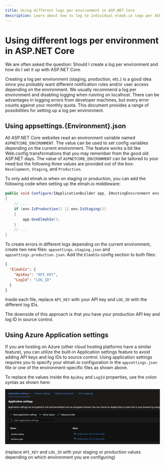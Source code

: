 ```yaml
---
title: Using different logs per environment in ASP.NET Core
description: Learn about how to log to individual elmah.io logs per ASP.NET Core environment. Let you set up notifications, apps and more for production only.
---
```


# Using different logs per environment in ASP.NET Core

We are often asked the question: Should I create a log per environment and how do I set it up with ASP.NET Core.

Creating a log per environment (staging, production, etc.) is a good idea since you probably want different notification rules and/or user access depending on the environment. We usually recommend a log per environment and disabling logging when running on localhost. There can be advantages in logging errors from developer machines, but every error counts against your monthly quota. This document provides a range of possibilities for setting up a log per environment.

## Using appsettings.{Environment}.json

All ASP.NET Core websites read an environment variable named `ASPNETCORE_ENVIRONMENT`. The value can be used to set config variables depending on the current environment. The feature works a bit like Web.config transformations that you may remember from the good old ASP.NET days. The value of `ASPNETCORE_ENVIRONMENT` can be tailored to your need but the following three values are provided out of the box: `Development`, `Staging`, and `Production`.

To only add elmah.io when on staging or production, you can add the following code when setting up the elmah.io middleware:

```csharp
public void Configure(IApplicationBuilder app, IHostingEnvironment env)
{
    // ...
    if (env.IsProduction() || env.IsStaging())
    {
        app.UseElmahIo();
    }
    // ...
}
```

To create errors in different logs depending on the current environment, create two new files: `appsettings.staging.json` and `appsettings.production.json`. Add the `ElmahIo` config section to both files:

```json
{
  "ElmahIo": {
    "ApiKey": "API_KEY",
    "LogId": "LOG_ID"
  }
}
```

Inside each file, replace `API_KEY` with your API key and `LOG_ID` with the different log IDs.

The downside of this approach is that you have your production API key and log ID in source control.

## Using Azure Application settings

If you are hosting on Azure (other cloud hosting platforms have a similar feature), you can utilize the built-in Application settings feature to avoid adding API keys and log IDs to source control. Using application settings requires you to specify your elmah.io configuration in the `appsettings.json` file or one of the environment-specific files as shown above.

To replace the values inside the `ApiKey` and `LogId` properties, use the colon syntax as shown here:

![Azure Application settings](images/azure-application-settings-v2.png)

(replace `API_KEY` and `LOG_ID` with your staging or production values depending on which environment you are configuring)